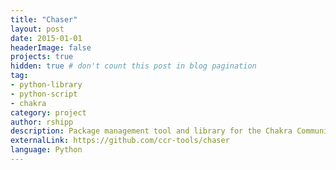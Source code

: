 ```yaml
---
title: "Chaser"
layout: post
date: 2015-01-01
headerImage: false
projects: true
hidden: true # don't count this post in blog pagination
tag:
- python-library
- python-script
- chakra
category: project
author: rshipp
description: Package management tool and library for the Chakra Community Repository.
externalLink: https://github.com/ccr-tools/chaser
language: Python
---
```


